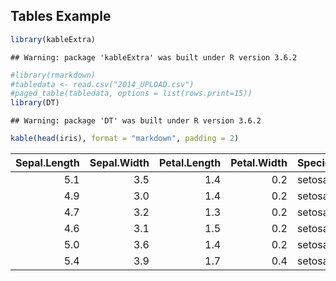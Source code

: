 Tables Example
--------------

``` r
library(kableExtra)
```

    ## Warning: package 'kableExtra' was built under R version 3.6.2

``` r
#library(rmarkdown)
#tabledata <- read.csv("2014_UPLOAD.csv")
#paged_table(tabledata, options = list(rows.print=15))
library(DT)
```

    ## Warning: package 'DT' was built under R version 3.6.2

``` r
kable(head(iris), format = "markdown", padding = 2)
```

|  Sepal.Length|  Sepal.Width|  Petal.Length|  Petal.Width| Species |
|-------------:|------------:|-------------:|------------:|:--------|
|           5.1|          3.5|           1.4|          0.2| setosa  |
|           4.9|          3.0|           1.4|          0.2| setosa  |
|           4.7|          3.2|           1.3|          0.2| setosa  |
|           4.6|          3.1|           1.5|          0.2| setosa  |
|           5.0|          3.6|           1.4|          0.2| setosa  |
|           5.4|          3.9|           1.7|          0.4| setosa  |
